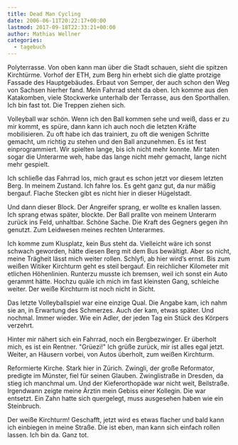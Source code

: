 ```yaml
---
title: Dead Man Cycling
date: 2006-06-11T20:22:17+00:00
lastmod: 2017-09-18T22:33:21+00:00
author: Mathias Wellner
categories:
  - tagebuch
---
```

Polyterrasse. Von oben kann man über die Stadt schauen, sieht die spitzen Kirchtürme. Vorhof der ETH, zum Berg hin erhebt sich die glatte protzige Fassade des Hauptgebäudes. Erbaut von Semper, der auch schon den Weg von Sachsen hierher fand. Mein Fahrrad steht da oben. Ich komme aus den Katakomben, viele Stockwerke unterhalb der Terrasse, aus den Sporthallen. Ich bin fast tot. Die Treppen ziehen sich. 

Volleyball war schön. Wenn ich den Ball kommen sehe und weiß, dass er zu mir kommt, es spüre, dann kann ich auch noch die letzten Kräfte mobilisieren. Zu oft habe ich das trainiert, zu oft die wenigen Schritte gemacht, um richtig zu stehen und den Ball anzunehmen. Es ist fest einprogrammiert. Wir spielten lange, bis ich nicht mehr konnte. Mir taten sogar die Unterarme weh, habe das lange nicht mehr gemacht, lange nicht mehr gespielt. 

Ich schließe das Fahrrad los, mich graut es schon jetzt vor diesem letzten Berg. In meinem Zustand. Ich fahre los. Es geht ganz gut, da nur mäßig bergauf. Flache Stecken gibt es nicht hier in dieser Hügelstadt. 

Und dann dieser Block. Der Angreifer sprang, er wollte es knallen lassen. Ich sprang etwas später, blockte. Der Ball prallte von meinem Unterarm zurück ins Feld, unhaltbar. Schöne Sache. Die Kraft des Gegners gegen ihn genutzt. Zum Leidwesen meines rechten Unterarmes. 

Ich komme zum Klusplatz, kein Bus steht da. Vielleicht wäre ich sonst schwach geworden, hätte diesen Berg mit dem Bus bewältigt. Aber so nicht, meine Trägheit lässt mich weiter rollen. Schlyfi, ab hier wird&#8217;s ernst. Bis zum weißen Witiker Kirchturm geht es steil bergauf. Ein reichlicher Kilometer mit etlichen Höhenlinien. Runterzu musste ich bremsen, weil ich sonst ein Auto gerammt hätte. Hochzu quäle ich mich im fast kleinsten Gang, schleiche weiter. Der weiße Kirchturm ist noch nicht in Sicht. 

Das letzte Volleyballspiel war eine einzige Qual. Die Angabe kam, ich nahm sie an, in Erwartung des Schmerzes. Auch der kam, etwas später. Und nochmal. Immer wieder. Wie ein Adler, der jeden Tag ein Stück des Körpers verzehrt. 

Hinter mir nähert sich ein Fahrrad, noch ein Bergbezwinger. Er überholt mich, es ist ein Rentner. "Grüezi!" Ich grüße zurück, mir ist alles egal jetzt. Weiter, an Häusern vorbei, von Autos überholt, zum weißen Kirchturm. 

Reformierte Kirche. Stark hier in Zürich. Zwingli, der große Reformator, predigte im Münster, fiel für seinen Glauben. Zwinglistraße in Dresden, da stieg ich manchmal um. Und der Kieferorthopäde war nicht weit, Beilstraße. Irgendwann zeigte meine Ärztin mein Gebiss einer Kollegin. Die war entsetzt. Ein Zahn hatte sich quergelegt, muss ausgesehen haben wie ein Steinbruch. 

Der weiße Kirchturm! Geschafft, jetzt wird es etwas flacher und bald kann ich einbiegen in meine Straße. Die ist eben, man kann sich einfach rollen lassen. Ich bin da. Ganz tot.